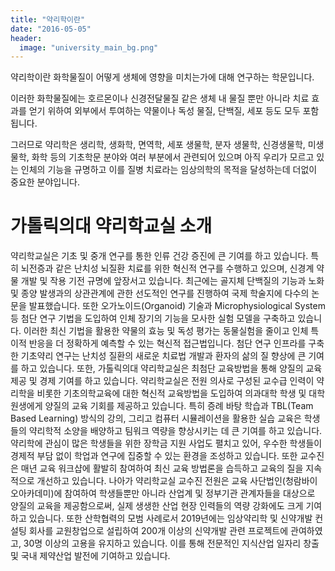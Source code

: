 ```yaml
---
title: "약리학이란"
date: "2016-05-05"
header:
  image: "university_main_bg.png"
---
```


약리학이란 화학물질이 어떻게 생체에 영향을 미치는가에 대해 연구하는 학문입니다.

이러한 화학물질에는 호르몬이나 신경전달물질 같은 생체 내 물질 뿐만 아니라 치료 효과를 얻기 위하여 외부에서 투여하는 약물이나 독성 물질,  단백질, 세포 등도 모두 포함됩니다.

그러므로 약리학은 생리학, 생화학, 면역학, 세포 생물학, 분자 생물학, 신경생물학, 미생물학, 화학 등의 기초학문 분야와 여러 부분에서 관련되어 있으며 아직 우리가 모르고 있는 인체의 기능을 규명하고 이를 질병 치료라는 임상의학의 목적을 달성하는데 더없이 중요한 분야입니다.

# 가톨릭의대 약리학교실 소개

약리학교실은 기초 및 중개 연구를 통한 인류 건강 증진에 큰 기여를 하고 있습니다. 특히 뇌전증과 같은 난치성 뇌질환 치료를 위한 혁신적 연구를 수행하고 있으며, 신경계 약물 개발 및 작용 기전 규명에 앞장서고 있습니다. 최근에는 골지체 단백질의 기능과 노화 및 종양 발생과의 상관관계에 관한 선도적인 연구를 진행하여 국제 학술지에 다수의 논문을 발표했습니다. 또한 오가노이드(Organoid) 기술과 Microphysiological System 등 첨단 연구 기법을 도입하여 인체 장기의 기능을 모사한 실험 모델을 구축하고 있습니다. 이러한 최신 기법을 활용한 약물의 효능 및 독성 평가는 동물실험을 줄이고 인체 특이적 반응을 더 정확하게 예측할 수 있는 혁신적 접근법입니다. 첨단 연구 인프라를 구축한 기초약리 연구는 난치성 질환의 새로운 치료법 개발과 환자의 삶의 질 향상에 큰 기여를 하고 있습니다. 
또한, 가톨릭의대 약리학교실은 최첨단 교육방법을 통해 양질의 교육 제공 및 경제 기여를 하고 있습니다. 약리학교실은 전원 의사로 구성된 교수급 인력이 약리학을 비롯한 기초의학교육에 대한 혁신적 교육방법을 도입하여 의과대학 학생 및 대학원생에게 양질의 교육 기회를 제공하고 있습니다. 특히 증례 바탕 학습과 TBL(Team Based Learning) 방식의 강의, 그리고 컴퓨터 시뮬레이션을 활용한 실습 교육은 학생들의 약리학적 소양을 배양하고 팀워크 역량을 향상시키는 데 큰 기여를 하고 있습니다. 약리학에 관심이 많은 학생들을 위한 장학금 지원 사업도 펼치고 있어, 우수한 학생들이 경제적 부담 없이 학업과 연구에 집중할 수 있는 환경을 조성하고 있습니다. 또한 교수진은 매년 교육 워크샵에 활발히 참여하여 최신 교육 방법론을 습득하고 교육의 질을 지속적으로 개선하고 있습니다. 나아가 약리학교실 교수진 전원은 교육 사단법인(청람바이오아카데미)에 참여하여 학생들뿐만 아니라 산업계 및 정부기관 관계자들을 대상으로 양질의 교육을 제공함으로써, 실제 생생한 산업 현장 인력들의 역량 강화에도 크게 기여하고 있습니다.
또한 산학협력의 모범 사례로서 2019년에는 임상약리학 및 신약개발 컨설팅 회사를 교원창업으로 설립하여 200개 이상의 신약개발 관련 프로젝트에 관여하였고, 30명 이상의 고용을 유지하고 있습니다. 이를 통해 전문적인 지식산업 일자리 창출 및 국내 제약산업 발전에 기여하고 있습니다.
